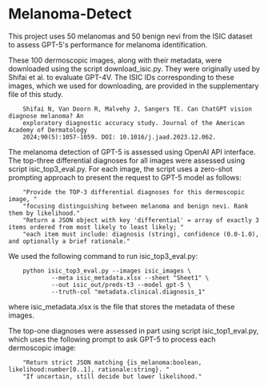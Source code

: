 # Melanoma-Detect

This project uses 50 melanomas and 50 benign nevi from the ISIC dataset to assess GPT-5's performance for melanoma identification. 

These 100 dermoscopic images, along with their metadata, were downloaded using the script download_isic.py. They were originally used by Shifai et al. to evaluate GPT-4V. The ISIC IDs corresponding to these images, which we used for downloading, are provided in the supplementary file of this study.

        Shifai N, Van Doorn R, Malvehy J, Sangers TE. Can ChatGPT vision diagnose melanoma? An 
        exploratory diagnostic accuracy study. Journal of the American Academy of Dermatology 
        2024;90(5):1057-1059. DOI: 10.1016/j.jaad.2023.12.062.

The melanoma detection of GPT-5 is assessed using OpenAI API interface. The top-three differential diagnoses for all images were assessed using script isic_top3_eval.py. For each image, the script uses a zero-shot prompting approach to present the request to GPT-5 model as follows:

        "Provide the TOP-3 differential diagnoses for this dermoscopic image, "
        "focusing distinguishing between melanoma and benign nevi. Rank them by likelihood."
        "Return a JSON object with key 'differential' = array of exactly 3 items ordered from most likely to least likely; "
        "each item must include: diagnosis (string), confidence (0.0-1.0), and optionally a brief rationale."

We used the following command to run isic_top3_eval.py: 

        python isic_top3_eval.py --images isic_images \ 
                --meta isic_metadata.xlsx --sheet "Sheet1" \
                --out isic_out/preds-t3 --model gpt-5 \
                --truth-col "metadata.clinical.diagnosis_1"

where isic_metadata.xlsx is the file that stores the metadata of these images.

The top-one diagnoses were assessed in part using script isic_top1_eval.py, which uses the following prompt to ask GPT-5 to process each dermoscopic image:

        "Return strict JSON matching {is_melanoma:boolean, likelihood:number[0..1], rationale:string}. "
        "If uncertain, still decide but lower likelihood."
